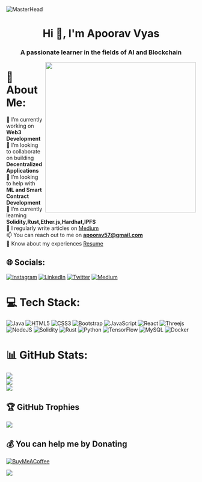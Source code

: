 ![MasterHead](https://www.saratechnologies.com/images/blockchain-game-banner.jpg)
<h1 align="center">Hi 👋, I'm Apoorav Vyas</h1>
<h3 align="center">A passionate learner in the fields of AI and Blockchain</h3>
<img align="right" alt="" width="400" src=”https://i0.wp.com/bitcoinke.io/wp-content/uploads/2022/01/Web-3.0-GIF-2.gif?resize=640%2C360&ssl=1”>

# 💫 About Me:
🔭 I’m currently working on <b>Web3 Development</b><br>
👯 I’m looking to collaborate on building <b>Decentralized Applications</b><br>
🤝 I’m looking to help with <b>ML and Smart Contract Development</b><br>
🌱 I’m currently learning <b>Solidity,Rust,Ether.js,Hardhat,IPFS</b><br>
📝 I regularly write articles on [Medium](https://medium.com/@apoorav_vyas)<br>
📫 You can reach out to me on **apoorav57@gmail.com**<br>
📄 Know about my experiences [Resume](https://drive.google.com/file/d/1LPTRgzza7MY0erxGTXN6rgeR57evoMco/view?usp=sharing)


## 🌐 Socials:
[![Instagram](https://img.shields.io/badge/Instagram-%23E4405F.svg?logo=Instagram&logoColor=white)](https://instagram.com/apoorav_vyas)
[![LinkedIn](https://img.shields.io/badge/LinkedIn-%230077B5.svg?logo=linkedin&logoColor=white)](https://linkedin.com/in/apooravvyas/)
[![Twitter](https://img.shields.io/badge/Twitter-%231DA1F2.svg?logo=Twitter&logoColor=white)](https://twitter.com/apoorav_vyas)
[![Medium](https://img.shields.io/badge/Medium-12100E?logo=medium&logoColor=white)](https://medium.com/@apoorav_vyas)
 
# 💻 Tech Stack:
![Java](https://img.shields.io/badge/java-%23ED8B00.svg?style=flat&logo=java&logoColor=white)
![HTML5](https://img.shields.io/badge/html5-%23E34F26.svg?style=flat&logo=html5&logoColor=white)
![CSS3](https://img.shields.io/badge/css3-%231572B6.svg?style=flat&logo=css3&logoColor=white)
![Bootstrap](https://img.shields.io/badge/bootstrap-%23563D7C.svg?style=flat&logo=bootstrap&logoColor=white) 
![JavaScript](https://img.shields.io/badge/javascript-%23323330.svg?style=flat&logo=javascript&logoColor=%23F7DF1E)
![React](https://img.shields.io/badge/react-%2320232a.svg?style=flat&logo=react&logoColor=%2361DAFB) 
![Threejs](https://img.shields.io/badge/threejs-black?style=flat&logo=three.js&logoColor=white)
![NodeJS](https://img.shields.io/badge/node.js-6DA55F?style=flat&logo=node.js&logoColor=white) 
![Solidity](https://img.shields.io/badge/Solidity-%23363636.svg?style=flat&logo=solidity&logoColor=white)
![Rust](https://img.shields.io/badge/rust-%23000000.svg?style=flat&logo=rust&logoColor=white)
![Python](https://img.shields.io/badge/python-3670A0?style=flat&logo=python&logoColor=ffdd54) 
![TensorFlow](https://img.shields.io/badge/TensorFlow-%23FF6F00.svg?style=flat&logo=TensorFlow&logoColor=white) 
![MySQL](https://img.shields.io/badge/mysql-%2300f.svg?style=flat&logo=mysql&logoColor=white) 
![Docker](https://img.shields.io/badge/docker-%230db7ed.svg?style=flat&logo=docker&logoColor=white) 


# 📊 GitHub Stats:
![](https://github-readme-stats.vercel.app/api?username=apooravvyas&theme=react&hide_border=false&include_all_commits=false&count_private=false)<br/>
![](https://github-readme-streak-stats.herokuapp.com/?user=apooravvyas&theme=react&hide_border=false)<br/>
![](https://github-readme-stats.vercel.app/api/top-langs/?username=apooravvyas&theme=react&hide_border=false&include_all_commits=false&count_private=false&layout=compact)

## 🏆 GitHub Trophies
![](https://github-profile-trophy.vercel.app/?username=apooravvyas&theme=tokyonight&no-frame=false&no-bg=true&margin-w=1)

  ## 💰 You can help me by Donating
  [![BuyMeACoffee](https://img.shields.io/badge/Buy%20Me%20a%20Coffee-ffdd00?style=for-the-badge&logo=buy-me-a-coffee&logoColor=black)](https://buymeacoffee.com/apoorav) 
  
[![](https://visitcount.itsvg.in/api?id=apooravvyas&icon=0&color=0)](https://visitcount.itsvg.in)

  
<!-- Proudly created with GPRM ( https://gprm.itsvg.in ) -->
